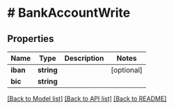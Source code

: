 # # BankAccountWrite

## Properties

Name | Type | Description | Notes
------------ | ------------- | ------------- | -------------
**iban** | **string** |  | [optional]
**bic** | **string** |  |

[[Back to Model list]](../../README.md#models) [[Back to API list]](../../README.md#endpoints) [[Back to README]](../../README.md)
